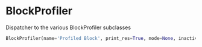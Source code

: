 # <a id="Peeves.Peeves.Profiler.BlockProfiler">BlockProfiler</a>

Dispatcher to the various BlockProfiler subclasses

```python
BlockProfiler(name='Profiled Block', print_res=True, mode=None, inactive=False, **kwargs): 
```




